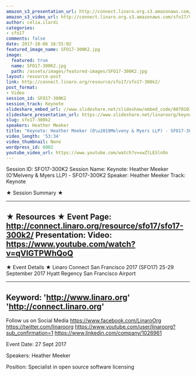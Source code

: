```yaml
---
amazon_s3_presentation_url: http://connect.linaro.org.s3.amazonaws.com/sfo17/Presentations/SFO17-300K2-Meeker-v1-Open_Source_and_the_Family_Business.pdf
amazon_s3_video_url: http://connect.linaro.org.s3.amazonaws.com/sfo17/Videos/Intelligent%252C%20Connected%20Future%20%257C%20Open%20Source%20License%20Enforcement-%20to%20sue%20or%20not%20to%20sue%20%257C%20%2523SFO17.mp4
author: celia.ilardi
categories:
- sfo17
comments: false
date: 2017-10-06 16:55:02
featured_image_name: SFO17-300K2.jpg
image:
  featured: true
  name: SFO17-300K2.jpg
  path: /assets/images/featured-images/SFO17-300K2.jpg
layout: resource-post
link: http://connect.linaro.org/resource/sfo17/sfo17-300k2/
post_format:
- Video
session_id: SFO17-300K2
session_track: Keynote
slideshare_embed_url: //www.slideshare.net/slideshow/embed_code/80701031
slideshare_presentation_url: https://www.slideshare.net/linaroorg/keynote-heather-meeker-omelveny-myers-llp-sfo17300k2
slug: sfo17-300k2
speakers: Heather Meeker
title: "Keynote: Heather Meeker (O\u2019Melveny & Myers LLP) - SFO17-300K2"
video_length: '53:34'
video_thumbnail: None
wordpress_id: 6002
youtube_video_url: https://www.youtube.com/watch?v=vwZlLESlnOo
---
```


Session ID: SFO17-300K2
Session Name: Keynote: Heather Meeker (O’Melveny & Myers LLP) - SFO17-300K2
Speaker: Heather Meeker
Track: Keynote

★ Session Summary ★

---------------------------------------------------
★ Resources ★
Event Page: http://connect.linaro.org/resource/sfo17/sfo17-300k2/
Presentation:
Video: https://www.youtube.com/watch?v=qVlGTPWhQoQ
---------------------------------------------------

★ Event Details ★
Linaro Connect San Francisco 2017 (SFO17)
25-29 September 2017
Hyatt Regency San Francisco Airport

---------------------------------------------------
Keyword:
'http://www.linaro.org'
'http://connect.linaro.org'
---------------------------------------------------
Follow us on Social Media
https://www.facebook.com/LinaroOrg
https://twitter.com/linaroorg
https://www.youtube.com/user/linaroorg?sub_confirmation=1
https://www.linkedin.com/company/1026961

Event Date: 27 Sept 2017

Speakers: Heather Meeker

Position: Specialist in open source software licensing